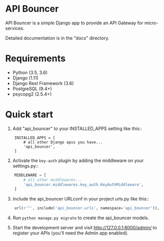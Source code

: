 # API Bouncer

API Bouncer is a simple Django app to provide an API
Gateway for micro-services.

Detailed documentation is in the "docs" directory.


# Requirements

* Python (3.5, 3.6)
* Django (1.11)
* Django Rest Framework (3.6)
* PostgreSQL (9.4+)
* psycopg2 (2.5.4+)

# Quick start

1. Add "api_bouncer" to your INSTALLED_APPS setting like this::
```
    INSTALLED_APPS = [
        # all other Django apss you have...
        'api_bouncer',
    ]
```
2. Activate the `key-auth` plugin by adding the middleware on your settings.py::
```python
    MIDDLEWARE = [
        # all other middlewares...
        'api_bouncer.middlewares.key_auth.KeyAuthMiddleware',
    ]
```
3. Include the api_bouncer URLconf in your project urls.py like this::
```python
    url(r'^', include('api_bouncer.urls', namespace='api_bouncer')),
```
4. Run `python manage.py migrate` to create the api_bouncer models.

5. Start the development server and visit http://127.0.0.1:8000/admin/
   to register your APIs (you'll need the Admin app enabled).


